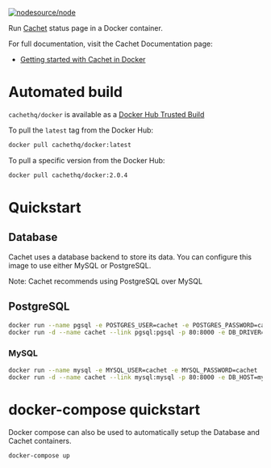 [![nodesource/node](http://dockeri.co/image/cachethq/docker)](https://hub.docker.com/r/cachethq/docker/)

Run [Cachet](https://github.com/cachethq/Cachet) status page in a Docker container.

For full documentation, visit the Cachet Documentation page:
- [Getting started with Cachet in Docker](https://docs.cachethq.io/docs/get-started-with-docker)

# Automated build
`cachethq/docker` is available as a [Docker Hub Trusted Build](https://hub.docker.com/r/cachethq/docker/)

To pull the `latest` tag from the Docker Hub:
```bash
docker pull cachethq/docker:latest
```

To pull a specific version from the Docker Hub:
```bash
docker pull cachethq/docker:2.0.4
```

# Quickstart
## Database
Cachet uses a database backend to store its data. You can configure this image to use either MySQL or PostgreSQL.

Note: Cachet recommends using PostgreSQL over MySQL

## PostgreSQL
```bash
docker run --name pgsql -e POSTGRES_USER=cachet -e POSTGRES_PASSWORD=cachet postgres:latest
docker run -d --name cachet --link pgsql:pgsql -p 80:8000 -e DB_DRIVER=pgsql -e DB_HOST=pgsql -e DB_DATABASE=cachet -e DB_USERNAME=cachet -e DB_PASSWORD=cachet cachethq/docker:latest
```

### MySQL
```bash
docker run --name mysql -e MYSQL_USER=cachet -e MYSQL_PASSWORD=cachet  -e MYSQL_ROOT_PASSWORD=cachet -e MYSQL_DATABASE=cachet -d mysql
docker run -d --name cachet --link mysql:mysql -p 80:8000 -e DB_HOST=mysql -e DB_DATABASE=cachet -e DB_USERNAME=cachet -e DB_PASSWORD=cachet cachethq/docker:latest
```

# docker-compose quickstart
Docker compose can also be used to automatically setup the Database and Cachet containers.

```bash
docker-compose up
```
